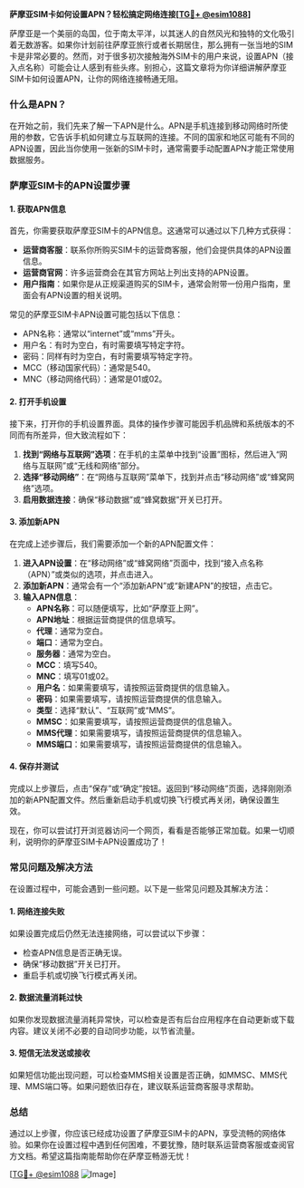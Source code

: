 **萨摩亚SIM卡如何设置APN？轻松搞定网络连接[[TG💪+ @esim1088](https://t.me/s/esim1088)]**

萨摩亚是一个美丽的岛国，位于南太平洋，以其迷人的自然风光和独特的文化吸引着无数游客。如果你计划前往萨摩亚旅行或者长期居住，那么拥有一张当地的SIM卡是非常必要的。然而，对于很多初次接触海外SIM卡的用户来说，设置APN（接入点名称）可能会让人感到有些头疼。别担心，这篇文章将为你详细讲解萨摩亚SIM卡如何设置APN，让你的网络连接畅通无阻。

### 什么是APN？

在开始之前，我们先来了解一下APN是什么。APN是手机连接到移动网络时所使用的参数，它告诉手机如何建立与互联网的连接。不同的国家和地区可能有不同的APN设置，因此当你使用一张新的SIM卡时，通常需要手动配置APN才能正常使用数据服务。

### 萨摩亚SIM卡的APN设置步骤

#### 1. 获取APN信息

首先，你需要获取萨摩亚SIM卡的APN信息。这通常可以通过以下几种方式获得：

- **运营商客服**：联系你所购买SIM卡的运营商客服，他们会提供具体的APN设置信息。
- **运营商官网**：许多运营商会在其官方网站上列出支持的APN设置。
- **用户指南**：如果你是从正规渠道购买的SIM卡，通常会附带一份用户指南，里面会有APN设置的相关说明。

常见的萨摩亚SIM卡APN设置可能包括以下信息：
- APN名称：通常以“internet”或“mms”开头。
- 用户名：有时为空白，有时需要填写特定字符。
- 密码：同样有时为空白，有时需要填写特定字符。
- MCC（移动国家代码）：通常是540。
- MNC（移动网络代码）：通常是01或02。

#### 2. 打开手机设置

接下来，打开你的手机设置界面。具体的操作步骤可能因手机品牌和系统版本的不同而有所差异，但大致流程如下：

1. **找到“网络与互联网”选项**：在手机的主菜单中找到“设置”图标，然后进入“网络与互联网”或“无线和网络”部分。
2. **选择“移动网络”**：在“网络与互联网”菜单下，找到并点击“移动网络”或“蜂窝网络”选项。
3. **启用数据连接**：确保“移动数据”或“蜂窝数据”开关已打开。

#### 3. 添加新APN

在完成上述步骤后，我们需要添加一个新的APN配置文件：

1. **进入APN设置**：在“移动网络”或“蜂窝网络”页面中，找到“接入点名称（APN）”或类似的选项，并点击进入。
2. **添加新APN**：通常会有一个“添加新APN”或“新建APN”的按钮，点击它。
3. **输入APN信息**：
   - **APN名称**：可以随便填写，比如“萨摩亚上网”。
   - **APN地址**：根据运营商提供的信息填写。
   - **代理**：通常为空白。
   - **端口**：通常为空白。
   - **服务器**：通常为空白。
   - **MCC**：填写540。
   - **MNC**：填写01或02。
   - **用户名**：如果需要填写，请按照运营商提供的信息输入。
   - **密码**：如果需要填写，请按照运营商提供的信息输入。
   - **类型**：选择“默认”、“互联网”或“MMS”。
   - **MMSC**：如果需要填写，请按照运营商提供的信息输入。
   - **MMS代理**：如果需要填写，请按照运营商提供的信息输入。
   - **MMS端口**：如果需要填写，请按照运营商提供的信息输入。

#### 4. 保存并测试

完成以上步骤后，点击“保存”或“确定”按钮。返回到“移动网络”页面，选择刚刚添加的新APN配置文件。然后重新启动手机或切换飞行模式再关闭，确保设置生效。

现在，你可以尝试打开浏览器访问一个网页，看看是否能够正常加载。如果一切顺利，说明你的萨摩亚SIM卡APN设置成功了！

### 常见问题及解决方法

在设置过程中，可能会遇到一些问题。以下是一些常见问题及其解决方法：

#### 1. 网络连接失败

如果设置完成后仍然无法连接网络，可以尝试以下步骤：
- 检查APN信息是否正确无误。
- 确保“移动数据”开关已打开。
- 重启手机或切换飞行模式再关闭。

#### 2. 数据流量消耗过快

如果你发现数据流量消耗异常快，可以检查是否有后台应用程序在自动更新或下载内容。建议关闭不必要的自动同步功能，以节省流量。

#### 3. 短信无法发送或接收

如果短信功能出现问题，可以检查MMS相关设置是否正确，如MMSC、MMS代理、MMS端口等。如果问题依旧存在，建议联系运营商客服寻求帮助。

### 总结

通过以上步骤，你应该已经成功设置了萨摩亚SIM卡的APN，享受流畅的网络体验。如果你在设置过程中遇到任何困难，不要犹豫，随时联系运营商客服或查阅官方文档。希望这篇指南能帮助你在萨摩亚畅游无忧！

[[TG💪+ @esim1088](https://t.me/s/esim1088) ![Image](https://i.postimg.cc/4NQfJmqS/Snipaste-2025-05-13-00-14-12.png)]